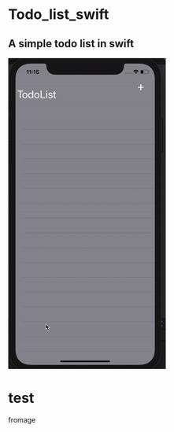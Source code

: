 # Todo_list_swift
## A simple todo list in swift


<!-- <video width="400" height="700" controls>
  <source src="test.mov" type="video/mov">
</video> -->

![](prez.gif)
# test
fromage
